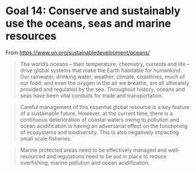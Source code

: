 # Goal 14: Conserve and sustainably use the oceans, seas and marine resources

From https://www.un.org/sustainabledevelopment/oceans/

> The world’s oceans – their temperature, chemistry, currents and life – drive global systems that make the Earth habitable for humankind. Our rainwater, drinking water, weather, climate, coastlines, much of our food, and even the oxygen in the air we breathe, are all ultimately provided and regulated by the sea. Throughout history, oceans and seas have been vital conduits for trade and transportation.

> Careful management of this essential global resource is a key feature of a sustainable future. However, at the current time, there is a continuous deterioration of coastal waters owing to pollution and ocean acidification is having an adversarial effect on the functioning of ecosystems and biodiversity. This is also negatively impacting small scale fisheries.

> Marine protected areas need to be effectively managed and well-resourced and regulations need to be put in place to reduce overfishing, marine pollution and ocean acidification.
